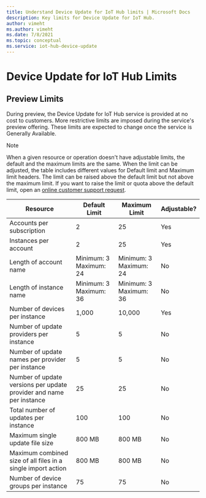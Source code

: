 ```yaml
---
title: Understand Device Update for IoT Hub limits | Microsoft Docs
description: Key limits for Device Update for IoT Hub.
author: vimeht
ms.author: vimeht
ms.date: 7/8/2021
ms.topic: conceptual
ms.service: iot-hub-device-update
---
```


# Device Update for IoT Hub Limits

## Preview Limits

During preview, the Device Update for IoT Hub service is provided at no cost to customers. More restrictive limits are imposed during the service's preview offering. These limits
are expected to change once the service is Generally Available. 

 > [!NOTE]
 > When a given resource or operation doesn't have adjustable limits, the default and the maximum limits are the same.
 > When the limit can be adjusted, the table includes different values for Default limit and Maximum limit headers. The limit can be raised above the default limit 
 > but not above the maximum limit.
 > If you want to raise the limit or quota above the default limit, open an [online customer support request](https://azure.microsoft.com/en-us/support/options/).



| Resource |  Default Limit | Maximum Limit | Adjustable? |
| --- | --- | --- | --- |
| Accounts per subscription | 2 | 25 | Yes |
| Instances per account | 2 | 25 | Yes |
| Length of account name | Minimum: 3  Maximum: 24 | Minimum: 3  Maximum: 24 | No |
| Length of instance name | Minimum: 3  Maximum: 36 | Minimum: 3  Maximum: 36 | No |
| Number of devices per instance | 1,000 | 10,000 | Yes |
| Number of update providers per instance | 5 | 5 | No |
| Number of update names per provider per instance | 5 | 5 | No |
| Number of update versions per update provider and name per instance | 25 | 25 | No |
| Total number of updates per instance | 100 | 100 | No |
| Maximum single update file size | 800 MB | 800 MB | No |
| Maximum combined size of all files in a single import action | 800 MB | 800 MB | No |
| Number of device groups per instance | 75 | 75 | No |

